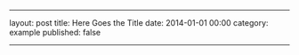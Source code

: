 ---

layout: post
title: Here Goes the Title
date: 2014-01-01 00:00
category: example
published: false

---